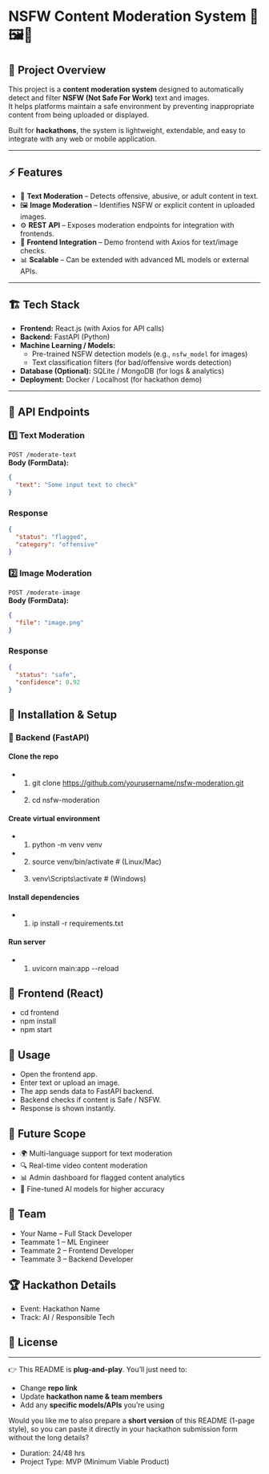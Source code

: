 # NSFW Content Moderation System 🚫🖼️💬

## 📌 Project Overview
This project is a **content moderation system** designed to automatically detect and filter **NSFW (Not Safe For Work)** text and images.  
It helps platforms maintain a safe environment by preventing inappropriate content from being uploaded or displayed.  

Built for **hackathons**, the system is lightweight, extendable, and easy to integrate with any web or mobile application.

---

## ⚡ Features
- 📝 **Text Moderation** – Detects offensive, abusive, or adult content in text.
- 🖼️ **Image Moderation** – Identifies NSFW or explicit content in uploaded images.
- ⚙️ **REST API** – Exposes moderation endpoints for integration with frontends.
- 🎨 **Frontend Integration** – Demo frontend with Axios for text/image checks.
- 📊 **Scalable** – Can be extended with advanced ML models or external APIs.

---

## 🏗️ Tech Stack
- **Frontend:** React.js (with Axios for API calls)  
- **Backend:** FastAPI (Python)  
- **Machine Learning / Models:**  
  - Pre-trained NSFW detection models (e.g., `nsfw_model` for images)  
  - Text classification filters (for bad/offensive words detection)  
- **Database (Optional):** SQLite / MongoDB (for logs & analytics)  
- **Deployment:** Docker / Localhost (for hackathon demo)

---

## 🔌 API Endpoints

### 1️⃣ Text Moderation
`POST /moderate-text`  
**Body (FormData):**
```json
{
  "text": "Some input text to check"
}
```

### Response
```json
{
  "status": "flagged",
  "category": "offensive"
}
```

### 2️⃣ Image Moderation
`POST /moderate-image`  
**Body (FormData):**
```json
{
  "file": "image.png"
}

```
### Response
```json
{
  "status": "safe",
  "confidence": 0.92
}
```

## 🚀 Installation & Setup
### 🔧 Backend (FastAPI)
#### Clone the repo
- 1. git clone https://github.com/yourusername/nsfw-moderation.git
- 2. cd nsfw-moderation

#### Create virtual environment
- 1. python -m venv venv
- 2. source venv/bin/activate   # (Linux/Mac)
- 3. venv\Scripts\activate      # (Windows)

#### Install dependencies
- 1. ip install -r requirements.txt

#### Run server
- 1. uvicorn main:app --reload

## 🎨 Frontend (React)
- cd frontend
- npm install
- npm start

## 🧪 Usage
- Open the frontend app.
- Enter text or upload an image.
- The app sends data to FastAPI backend.
- Backend checks if content is Safe / NSFW.
- Response is shown instantly.

## 🎯 Future Scope
- 🌍 Multi-language support for text moderation
- 🔍 Real-time video content moderation
- 📊 Admin dashboard for flagged content analytics
- 🤖 Fine-tuned AI models for higher accuracy

## 👥 Team
- Your Name – Full Stack Developer
- Teammate 1 – ML Engineer
- Teammate 2 – Frontend Developer
- Teammate 3 – Backend Developer

## 🏆 Hackathon Details
- Event: Hackathon Name
- Track: AI / Responsible Tech


## 📜 License
---

👉 This README is **plug-and-play**. You’ll just need to:  
- Change **repo link**  
- Update **hackathon name & team members**  
- Add any **specific models/APIs** you’re using  

Would you like me to also prepare a **short version** of this README (1-page style), so you can paste it directly in your hackathon submission form without the long details?

- Duration: 24/48 hrs
- Project Type: MVP (Minimum Viable Product)




